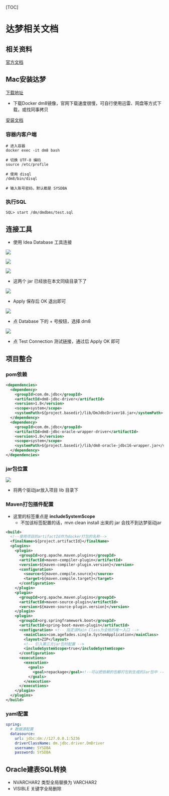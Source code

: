 [TOC]

# 达梦相关文档

## 相关资料

[官方文档](https://eco.dameng.com/)

## Mac安装达梦

[下载地址](https://eco.dameng.com/download/)

- 下载Docker dm8镜像，官网下载速度很慢，可自行使用迅雷、网盘等方式下载，或找同事拷贝

[安装文档](https://eco.dameng.com/docs/zh-cn/start/dm-install-docker.html)

### 容器内客户端

```shell
# 进入容器
docker exec -it dm8 bash

# 切换 UTF-8 编码
source /etc/profile

# 使用 disql
/dm8/bin/disql

# 输入账号密码，默认都是 SYSDBA
```

### 执行SQL

```shell
SQL> start /dm/dmdbms/test.sql
```

## 连接工具

- 使用 Idea Database 工具连接

![](https://agefades-note.oss-cn-beijing.aliyuncs.com/1623910846932.png)

![](https://agefades-note.oss-cn-beijing.aliyuncs.com/1623910888800.png)

![](https://agefades-note.oss-cn-beijing.aliyuncs.com/1623910948048.png)

- 这两个 jar 已经放在本文同级目录下了

![](https://agefades-note.oss-cn-beijing.aliyuncs.com/1623911019309.png)

- Apply 保存后 OK 退出即可

![](https://agefades-note.oss-cn-beijing.aliyuncs.com/1623911055437.png)

- 点 Database 下的 + 号按钮，选择 dm8

![](https://agefades-note.oss-cn-beijing.aliyuncs.com/1623911129052.png)

- 点 Test Connection 测试链接，通过后 Apply OK 即可

## 项目整合

### pom依赖

```xml
<dependencies>
  <dependency>
    <groupId>com.dm.jdbc</groupId>
    <artifactId>dm8-jdbc-driver</artifactId>
    <version>1.8</version>
    <scope>system</scope>
    <systemPath>${project.basedir}/lib/DmJdbcDriver18.jar</systemPath>
  </dependency>
  <dependency>
    <groupId>com.dm.jdbc</groupId>
    <artifactId>dm8-jdbc-oracle-wrapper-driver</artifactId>
    <version>1.8</version>
    <scope>system</scope>
    <systemPath>${project.basedir}/lib/dm8-oracle-jdbc16-wrapper.jar</systemPath>
  </dependency>
</dependencies>
```

### jar包位置

![](https://agefades-note.oss-cn-beijing.aliyuncs.com/1623911257091.png)

- 将两个驱动jar放入项目 lib 目录下

### Maven打包插件配置

- 这里的标签重点是 **includeSystemScope**
  - 不加该标签配置的话，mvn clean install 出来的 jar 会找不到达梦驱动jar

```xml
<build>
  <!--使用项目的artifactId作为docker打包的名称-->
  <finalName>${project.artifactId}</finalName>
  <plugins>
    <plugin>
      <groupId>org.apache.maven.plugins</groupId>
      <artifactId>maven-compiler-plugin</artifactId>
      <version>${maven-compiler-plugin.version}</version>
      <configuration>
        <source>${maven.compile.source}</source>
        <target>${maven.compile.target}</target>
      </configuration>
    </plugin>
    <plugin>
      <groupId>org.apache.maven.plugins</groupId>
      <artifactId>maven-source-plugin</artifactId>
      <version>${maven-source-plugin.version}</version>
    </plugin>
    <plugin>
      <groupId>org.springframework.boot</groupId>
      <artifactId>spring-boot-maven-plugin</artifactId>
      <configuration> <!-- 指定该Main Class为全局的唯一入口 -->
        <mainClass>com.agefades.single.SystemApplication</mainClass>
        <layout>ZIP</layout>
        <!-- 引入第三方jar包时配置 -->
        <includeSystemScope>true</includeSystemScope>
      </configuration>
      <executions>
        <execution>
          <goals>
            <goal>repackage</goal><!--可以把依赖的包都打包到生成的Jar包中 -->
          </goals>
        </execution>
      </executions>
    </plugin>
  </plugins>
</build>
```

### yaml配置

```yaml
spring:
  # 数据源配置
  datasource:
    url: jdbc:dm://127.0.0.1:5236
    driverClassName: dm.jdbc.driver.DmDriver
    username: SYSDBA
    password: SYSDBA
```

## Oracle建表SQL转换

- NVARCHAR2 类型全局替换为 VARCHAR2
- VISIBLE 关键字全局删除



